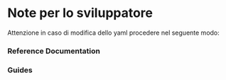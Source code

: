 # Note per lo sviluppatore
Attenzione in caso di modifica dello yaml procedere nel seguente modo:

### Reference Documentation

### Guides